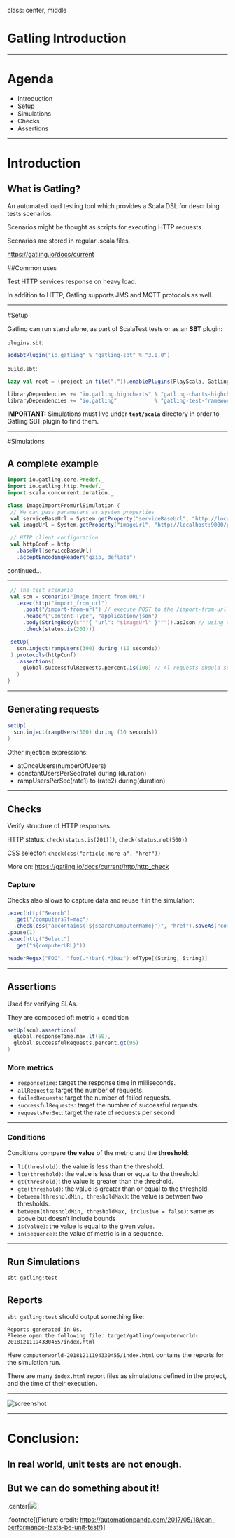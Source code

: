 class: center, middle

# Gatling Introduction

---

# Agenda

* Introduction
* Setup
* Simulations
* Checks
* Assertions

---

# Introduction

## What is Gatling?
An automated load testing tool which provides a Scala DSL for describing tests scenarios.

Scenarios might be thought as scripts for executing HTTP requests.

Scenarios are stored in regular .scala files.

https://gatling.io/docs/current

##Common uses

Test HTTP services response on heavy load.

In addition to HTTP, Gatling supports JMS and MQTT protocols as well.

---

#Setup

Gatling can run stand alone, as part of ScalaTest tests or as an **SBT** plugin:

`plugins.sbt`:
```scala
addSbtPlugin("io.gatling" % "gatling-sbt" % "3.0.0")
```

`build.sbt`:
```scala
lazy val root = (project in file(".")).enablePlugins(PlayScala, GatlingPlugin)

libraryDependencies += "io.gatling.highcharts" % "gatling-charts-highcharts" % "3.0.0" % "test,it"
libraryDependencies += "io.gatling"            % "gatling-test-framework"    % "3.0.0" % "test,it"
```

**IMPORTANT:** Simulations must live under **`test/scala`** directory in order to Gatling SBT plugin to find them.

---


#Simulations

## A complete example
```scala
import io.gatling.core.Predef._
import io.gatling.http.Predef._
import scala.concurrent.duration._

class ImageImportFromUrlSimulation {
 // We can pass parameters as system properties
 val serviceBaseUrl = System.getProperty("serviceBaseUrl", "http://localhost:9000")
 val imageUrl = System.getProperty("imageUrl", "http://localhost:9000/photo/no_photo/no_photo.jpeg")

 // HTTP client configuration
 val httpConf = http
   .baseUrl(serviceBaseUrl)
   .acceptEncodingHeader("gzip, deflate")
```

continued...

---

```scala
 // The test scenario
 val scn = scenario("Image import from URL")
   .exec(http("import_from_url")
     .post("/import-from-url") // execute POST to the /import-from-url endpoint
     .header("Content-Type", "application/json")
     .body(StringBody(s"""{ "url": "$imageUrl" }""")).asJson // using this JSON body
     .check(status.is(201)))

 setUp(
   scn.inject(rampUsers(300) during (10 seconds))
 ).protocols(httpConf)
   .assertions(
     global.successfulRequests.percent.is(100) // Al requests should succeed
   )
}
```

---

## Generating requests

```scala
setUp(
  scn.inject(rampUsers(300) during (10 seconds))
)
```

Other injection expressions:

* atOnceUsers(numberOfUsers)
* constantUsersPerSec(rate) during (duration)
* rampUsersPerSec(rate1) to (rate2) during(duration)

---

## Checks
Verify structure of HTTP responses.

HTTP status: `check(status.is(201)))`, `check(status.not(500))`

CSS selector: `check(css("article.more a", "href"))`

More on: https://gatling.io/docs/current/http/http_check

### Capture
Checks also allows to capture data and reuse it in the simulation:

```scala
.exec(http("Search")
  .get("/computers?f=mac")
  .check(css("a:contains('${searchComputerName}')", "href").saveAs("computerURL")))
.pause(1)
.exec(http("Select")
  .get("${computerURL}"))
```

```scala
headerRegex("FOO", "foo(.*)bar(.*)baz").ofType[(String, String)]
```

---

## Assertions
Used for verifying SLAs.

They are composed of: metric + condition

```scala
setUp(scn).assertions(
  global.responseTime.max.lt(50),
  global.successfulRequests.percent.gt(95)
)
```

### More metrics

* `responseTime`: target the response time in milliseconds.
* `allRequests`: target the number of requests.
* `failedRequests`: target the number of failed requests.
* `successfulRequests`: target the number of successful requests.
* `requestsPerSec`: target the rate of requests per second

---

### Conditions

Conditions compare **the value** of the metric and the **threshold**:

* `lt(threshold)`: the value is less than the threshold.
* `lte(threshold)`: the value is less than or equal to the threshold.
* `gt(threshold)`: the value is greater than the threshold.
* `gte(threshold)`: the value is greater than or equal to the threshold.
* `between(thresholdMin, thresholdMax)`: the value is between two thresholds.
* `between(thresholdMin, thresholdMax, inclusive = false)`: same as above but doesn’t include bounds
* `is(value)`: the value is equal to the given value.
* `in(sequence)`: the value of metric is in a sequence.

---

## Run Simulations
```bash
sbt gatling:test
```

## Reports
`sbt gatling:test` should output something like:

```
Reports generated in 0s.
Please open the following file: target/gatling/computerworld-20181211194330455/index.html
```

Here `computerworld-20181211194330455/index.html` contains the reports for the simulation run.

There are many `index.html` report files as simulations defined in the project, and the time of their execution.

---

![screenshot](gatling-report-requests-per-second.png)

---
# Conclusion:

## In real world, unit tests are not enough.
## But we can do something about it!

.center[![](one-does-not-simply-write-unit-tests.png)]

.footnote[(Picture credit: https://automationpanda.com/2017/05/18/can-performance-tests-be-unit-test/)]
